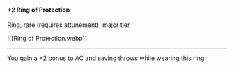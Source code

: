 #### +2 Ring of Protection

Ring, rare (requires attunement), major tier

![[Ring of Protection.webp]]

---

You gain a +2 bonus to AC and saving throws while wearing this ring.